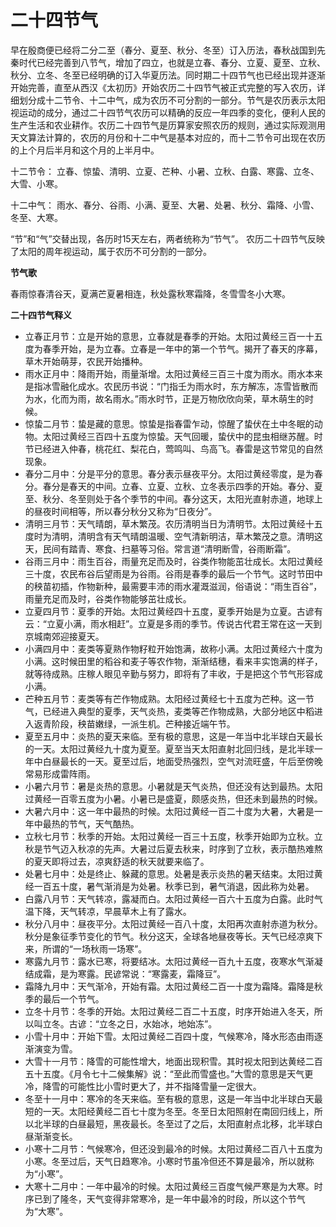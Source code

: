 # 二十四节气 #

早在殷商便已经将二分二至（春分、夏至、秋分、冬至）订入历法，春秋战国到先秦时代已经完善到八节气，增加了四立，也就是立春、春分、立夏、夏至、立秋、秋分、立冬、冬至已经明确的订入华夏历法。同时期二十四节气也已经出现并逐渐开始完善，直至从西汉《太初历》开始农历二十四节气被正式完整的写入农历，详细划分成十二节令、十二中气，成为农历不可分割的一部分。节气是农历表示太阳视运动的成分，通过二十四节气农历可以精确的反应一年四季的变化，便利人民的生产生活和农业耕作。农历二十四节气是历算家安照农历的规则，通过实际观测用天文算法计算的，农历的月份和十二中气是基本对应的，而十二节令可出现在农历的上个月后半月和这个月的上半月中。

十二节令：
立春、惊蛰、清明、立夏、芒种、小暑、立秋、白露、寒露、立冬、大雪、小寒。

十二中气：
雨水、春分、谷雨、小满、夏至、大暑、处暑、秋分、霜降、小雪、冬至、大寒。

“节”和“气”交替出现，各历时15天左右，两者统称为“节气”。
农历二十四节气反映了太阳的周年视运动，属于农历不可分割的一部分。

**节气歌**

春雨惊春清谷天，夏满芒夏暑相连，秋处露秋寒霜降，冬雪雪冬小大寒。

**二十四节气释义**

- 立春正月节：立是开始的意思，立春就是春季的开始。太阳过黄经三百一十五度为春季开始，是为立春。立春是一年中的第一个节气。揭开了春天的序幕，草木开始萌芽，农民开始播种。
- 雨水正月中：降雨开始，雨量渐增。太阳过黄经三百三十度为雨水。雨水本来是指冰雪融化成水。农民历书说：“门指壬为雨水时，东方解冻，冻雪皆散而为水，化而为雨，故名雨水。”雨水时节，正是万物欣欣向荣，草木萌生的时候。
- 惊蛰二月节：蛰是藏的意思。惊蛰是指春雷乍动，惊醒了蛰伏在土中冬眠的动物。太阳过黄经三百四十五度为惊蛰。天气回暖，蛰伏中的昆虫相继苏醒。时节已经进入仲春，桃花红、梨花白，莺鸣叫、鸟高飞。春雷是这节常见的自然现象。
- 春分二月中：分是平分的意思。春分表示昼夜平分。太阳过黄经零度，是为春分。春分是春天的中间。立春、立夏、立秋、立冬表示四季的开始。春分、夏至、秋分、冬至则处于各个季节的中间。春分这天，太阳光直射赤道，地球上的昼夜时间相等，所以春分秋分又称为“日夜分”。
- 清明三月节：天气晴朗，草木繁茂。农历清明当日为清明节。太阳过黄经十五度时为清明，清明含有天气晴朗温暖、空气清新明洁，草木繁茂之意。清明这天，民间有踏青、寒食、扫墓等习俗。常言道“清明断雪，谷雨断霜”。
- 谷雨三月中：雨生百谷，雨量充足而及时，谷类作物能茁壮成长。太阳过黄经三十度，农民布谷后望雨是为谷雨。谷雨是春季的最后一个节气。这时节田中的秧苗初插，作物新种，最需要丰沛的雨水灌溉滋润，俗语说：“雨生百谷”，雨量充足而及时，谷类作物能够茁壮成长。
- 立夏四月节：夏季的开始。太阳过黄经四十五度，夏季开始是为立夏。古谚有云：“立夏小满，雨水相赶”。立夏是多雨的季节。传说古代君王常在这一天到京城南郊迎接夏天。
- 小满四月中：麦类等夏熟作物籽粒开始饱满，故称小满。太阳过黄经六十度为小满。这时候田里的稻谷和麦子等农作物，渐渐结穗，看来丰实饱满的样子，就等待成熟。庄稼人眼见辛勤与努力，即将有了丰收，于是把这个节气形容成小满。
- 芒种五月节：麦类等有芒作物成熟。太阳经过黄经七十五度为芒种。这一节气，已经进入典型的夏季，天气炎热，麦类等芒作物成熟，大部分地区中稻进入返青阶段，秧苗嫩绿，一派生机。芒种接近端午节。
- 夏至五月中：炎热的夏天来临。至有极的意思，这是一年当中北半球白天最长的一天。太阳过黄经九十度为夏至。夏至当天太阳直射北回归线，是北半球一年中白昼最长的一天。夏至过后，地面受热强烈，空气对流旺盛，午后至傍晚常易形成雷阵雨。
- 小暑六月节：暑是炎热的意思。小暑就是天气炎热，但还没有达到最热。太阳过黄经一百零五度为小暑。小暑已是盛夏，颇感炎热，但还未到最热的时候。
- 大暑六月中：这一年中最热的时候。太阳过黄经一百二十度为大暑，大暑是一年中最热的节气，天气酷热。
- 立秋七月节：秋季的开始。太阳过黄经一百三十五度，秋季开始即为立秋。立秋是节气迈入秋凉的先声。大暑过后夏去秋来，时序到了立秋，表示酷热难熬的夏天即将过去，凉爽舒适的秋天就要来临了。
- 处暑七月中：处是终止、躲藏的意思。处暑是表示炎热的暑天结束。太阳过黄经一百五十度，暑气渐消是为处暑。秋季已到，暑气消退，因此称为处暑。
- 白露八月节：天气转凉，露凝而白。太阳过黄经一百六十五度为白露。此时气温下降，天气转凉，早晨草木上有了露水。
- 秋分八月中：昼夜平分。太阳过黄经一百八十度，太阳再次直射赤道为秋分。秋分是象征季节变化的节气。秋分这天，全球各地昼夜等长。天气已经凉爽下来，所谓的“一场秋雨一场寒”。
- 寒露九月节：露水已寒，将要结冰。太阳过黄经一百九十五度，夜寒水气渐凝结成霜，是为寒露。民谚常说：“寒露麦，霜降豆”。
- 霜降九月中：天气渐冷，开始有霜。太阳过黄经二百一十度为霜降。霜降是秋季的最后一个节气。
- 立冬十月节：冬季的开始。太阳过黄经二百二十五度，时序开始进入冬天，所以叫立冬。古谚：“立冬之日，水始冰，地始冻”。
- 小雪十月中：开始下雪。太阳过黄经二百四十度，气候寒冷，降水形态由雨逐渐演变为雪。
- 大雪十一月节：降雪的可能性增大，地面出现积雪。其时视太阳到达黄经二百五十五度。《月令七十二候集解》说：“至此而雪盛也。”大雪的意思是天气更冷，降雪的可能性比小雪时更大了，并不指降雪量一定很大。
- 冬至十一月中：寒冷的冬天来临。至有极的意思，这是一年当中北半球白天最短的一天。太阳经黄经二百七十度为冬至。冬至日太阳照射在南回归线上，所以北半球的白昼最短，黑夜最长。冬至过了之后，太阳直射点北移，北半球白昼渐渐变长。
- 小寒十二月节：气候寒冷，但还没到最冷的时候。太阳过黄经二百八十五度为小寒。冬至过后，天气日趋寒冷。小寒时节虽冷但还不算是最冷，所以就称为“小寒”。
- 大寒十二月中：一年中最冷的时候。太阳过黄经三百度气候严寒是为大寒。时序已到了隆冬，天气变得非常寒冷，是一年中最冷的时段，所以这个节气为“大寒”。
